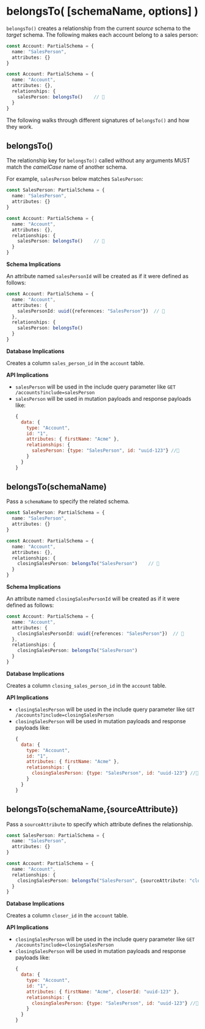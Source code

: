# belongsTo( [schemaName, options] )

`belongsTo()` creates a relationship from the current _source_ schema to the _target_ schema. The following makes each account 
belong to a sales person:


```ts
const Account: PartialSchema = {
  name: "SalesPerson",
  attributes: {}
}

const Account: PartialSchema = {
  name: "Account",
  attributes: {},
  relationships: {
    salesPerson: belongsTo()    // 👀
  }
}
```

The following walks through different signatures of `belongsTo()` and how they work.

## belongsTo()

The relationship key for `belongsTo()` called without any arguments MUST match the _camelCase_ name of another schema.

For example, `salesPerson` below matches `SalesPerson`:

```ts
const SalesPerson: PartialSchema = {
  name: "SalesPerson",
  attributes: {}
}

const Account: PartialSchema = {
  name: "Account",
  attributes: {},
  relationships: {
    salesPerson: belongsTo()    // 👀
  }
}
```

**Schema Implications**

An attribute named `salesPersonId` will be created as if it were defined as follows:

```ts
const Account: PartialSchema = {
  name: "Account",
  attributes: {
    salesPersonId: uuid({references: "SalesPerson"})  // 👀
  },
  relationships: {
    salesPerson: belongsTo()    
  }
}
```

**Database Implications**

Creates a column `sales_person_id` in the `account` table.

**API Implications**

- `salesPerson` will be used in the include query parameter like `GET /accounts?include=salesPerson`
- `salesPerson` will be used in mutation payloads and response payloads like:
  ```js
  {
    data: {
      type: "Account",
      id: "1",
      attributes: { firstName: "Acme" },
      relationships: {
        salesPerson: {type: "SalesPerson", id: "uuid-123"} //👀
      }
    }
  }
  ```

## belongsTo(schemaName)

Pass a `schemaName` to specify the related schema.

```ts
const SalesPerson: PartialSchema = {
  name: "SalesPerson",
  attributes: {}
}

const Account: PartialSchema = {
  name: "Account",
  attributes: {},
  relationships: {
    closingSalesPerson: belongsTo("SalesPerson")    // 👀
  }
}
```

**Schema Implications**

An attribute named `closingSalesPersonId` will be created as if it were defined as follows:

```ts
const Account: PartialSchema = {
  name: "Account",
  attributes: {
    closingSalesPersonId: uuid({references: "SalesPerson"})  // 👀
  },
  relationships: {
    closingSalesPerson: belongsTo("SalesPerson")
  }
}
```

**Database Implications**

Creates a column `closing_sales_person_id` in the `account` table.

**API Implications**

- `closingSalesPerson` will be used in the include query parameter like `GET /accounts?include=closingSalesPerson`
- `closingSalesPerson` will be used in mutation payloads and response payloads like:
  ```js
  {
    data: {
      type: "Account",
      id: "1",
      attributes: { firstName: "Acme" },
      relationships: {
        closingSalesPerson: {type: "SalesPerson", id: "uuid-123"} //👀
      }
    }
  }
  ```

## belongsTo(schemaName,{sourceAttribute})

Pass a `sourceAttribute` to specify which attribute defines the relationship.

```ts
const SalesPerson: PartialSchema = {
  name: "SalesPerson",
  attributes: {}
}

const Account: PartialSchema = {
  name: "Account",
  relationships: {
    closingSalesPerson: belongsTo("SalesPerson", {sourceAttribute: "closerId"})    // 👀
  }
}
```

**Database Implications**

Creates a column `closer_id` in the `account` table.

**API Implications**

- `closingSalesPerson` will be used in the include query parameter like `GET /accounts?include=closingSalesPerson`
- `closingSalesPerson` will be used in mutation payloads and response payloads like:
  ```js
  {
    data: {
      type: "Account",
      id: "1",
      attributes: { firstName: "Acme", closerId: "uuid-123" },
      relationships: {
        closingSalesPerson: {type: "SalesPerson", id: "uuid-123"} //👀
      }
    }
  }
  ```
